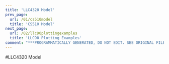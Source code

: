 ```yaml
---
title: 'LLC4320 Model'
prev_page:
  url: /01/cs510model
  title: 'CS510 Model'
next_page:
  url: /02/llc90plottingexamples
  title: 'LLC90 Plotting Examples'
comment: "***PROGRAMMATICALLY GENERATED, DO NOT EDIT. SEE ORIGINAL FILES IN /content***"
---
```

#LLC4320 Model
